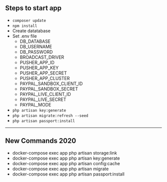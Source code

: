 ## Steps to start app

- `composer update`
- `npm install`
- Create datatabase
- Set .env file
    - DB_DATABASE
    - DB_USERNAME
    - DB_PASSWORD
    - BROADCAST_DRIVER
    - PUSHER_APP_ID
    - PUSHER_APP_KEY
    - PUSHER_APP_SECRET
    - PUSHER_APP_CLUSTER
    - PAYPAL_SANDBOX_CLIENT_ID
    - PAYPAL_SANDBOX_SECRET
    - PAYPAL_LIVE_CLIENT_ID
    - PAYPAL_LIVE_SECRET
    - PAYPAL_MODE
- `php artisan key:generate`
- `php artisan migrate:refresh --seed`
- `php artisan passport:install`

---

## New Commands 2020

- docker-compose exec app php artisan storage:link
- docker-compose exec app php artisan key:generate
- docker-compose exec app php artisan config:cache
- docker-compose exec app php artisan migrate
- docker-compose exec app php artisan passport:install

